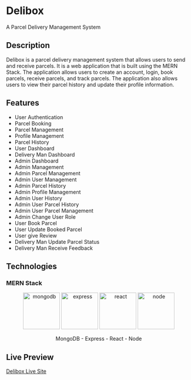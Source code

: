 # Delibox
A Parcel Delivery Management System

## Description
Delibox is a parcel delivery management system that allows users to send and receive parcels. It is a web application that is built using the MERN Stack. The application allows users to create an account, login, book parcels, receive parcels, and track parcels. The application also allows users to view their parcel history and update their profile information.

## Features
- User Authentication
- Parcel Booking
- Parcel Management
- Profile Management
- Parcel History
- User Dashboard
- Delivery Man Dashboard
- Admin Dashboard
- Admin Management
- Admin Parcel Management
- Admin User Management
- Admin Parcel History
- Admin Profile Management
- Admin User History
- Admin User Parcel History
- Admin User Parcel Management
- Admin Change User Role
- User Book Parcel
- User Update Booked Parcel
- User give Review
- Delivery Man Update Parcel Status
- Delivery Man Receive Feedback

## Technologies
### MERN Stack

<p align="center">
  <img width="100" src="https://img.icons8.com/?size=100&id=bosfpvRzNOG8&format=png&color=000000" alt="mongodb"/>
  <img width="100" src="https://img.icons8.com/?size=100&id=2ZOaTclOqD4q&format=png&color=000000" alt="express"/>
  <img width="100" src="https://img.icons8.com/?size=100&id=123603&format=png&color=000000" alt="react"/>
  <img width="100" src="https://img.icons8.com/?size=100&id=hsPbhkOH4FMe&format=png&color=000000" alt="node"/>
</p>

  <div align="center">MongoDB - Express - React - Node</div>

## Live Preview 
[Delibox Live Site](https://delibox-amirulkanak.web.app/)